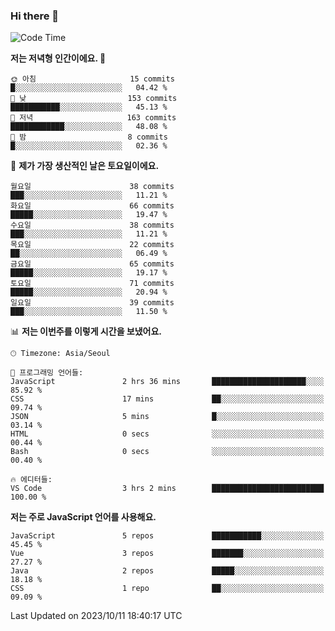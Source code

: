### Hi there 👋

<!--
**hi-aa/hi-aa** is a ✨ _special_ ✨ repository because its `README.md` (this file) appears on your GitHub profile.

Here are some ideas to get you started:

- 🔭 I’m currently working on ...
- 🌱 I’m currently learning ...
- 👯 I’m looking to collaborate on ...
- 🤔 I’m looking for help with ...
- 💬 Ask me about ...
- 📫 How to reach me: ...
- 😄 Pronouns: ...
- ⚡ Fun fact: ...
-->

<!--START_SECTION:waka-->
![Code Time](http://img.shields.io/badge/Code%20Time-18%20hrs%2045%20mins-blue)

**저는 저녁형 인간이에요. 🦉** 

```text
🌞 아침                     15 commits          █░░░░░░░░░░░░░░░░░░░░░░░░   04.42 % 
🌆 낮　                     153 commits         ███████████░░░░░░░░░░░░░░   45.13 % 
🌃 저녁                     163 commits         ████████████░░░░░░░░░░░░░   48.08 % 
🌙 밤　                     8 commits           █░░░░░░░░░░░░░░░░░░░░░░░░   02.36 % 
```
📅 **제가 가장 생산적인 날은 토요일이에요.** 

```text
월요일                      38 commits          ███░░░░░░░░░░░░░░░░░░░░░░   11.21 % 
화요일                      66 commits          █████░░░░░░░░░░░░░░░░░░░░   19.47 % 
수요일                      38 commits          ███░░░░░░░░░░░░░░░░░░░░░░   11.21 % 
목요일                      22 commits          ██░░░░░░░░░░░░░░░░░░░░░░░   06.49 % 
금요일                      65 commits          █████░░░░░░░░░░░░░░░░░░░░   19.17 % 
토요일                      71 commits          █████░░░░░░░░░░░░░░░░░░░░   20.94 % 
일요일                      39 commits          ███░░░░░░░░░░░░░░░░░░░░░░   11.50 % 
```


📊 **저는 이번주를 이렇게 시간을 보냈어요.** 

```text
🕑︎ Timezone: Asia/Seoul

💬 프로그래밍 언어들: 
JavaScript               2 hrs 36 mins       █████████████████████░░░░   85.92 % 
CSS                      17 mins             ██░░░░░░░░░░░░░░░░░░░░░░░   09.74 % 
JSON                     5 mins              █░░░░░░░░░░░░░░░░░░░░░░░░   03.14 % 
HTML                     0 secs              ░░░░░░░░░░░░░░░░░░░░░░░░░   00.44 % 
Bash                     0 secs              ░░░░░░░░░░░░░░░░░░░░░░░░░   00.40 % 

🔥 에디터들: 
VS Code                  3 hrs 2 mins        █████████████████████████   100.00 % 
```

**저는 주로 JavaScript 언어를 사용해요.** 

```text
JavaScript               5 repos             ███████████░░░░░░░░░░░░░░   45.45 % 
Vue                      3 repos             ███████░░░░░░░░░░░░░░░░░░   27.27 % 
Java                     2 repos             █████░░░░░░░░░░░░░░░░░░░░   18.18 % 
CSS                      1 repo              ██░░░░░░░░░░░░░░░░░░░░░░░   09.09 % 
```




 Last Updated on 2023/10/11 18:40:17 UTC
<!--END_SECTION:waka-->
